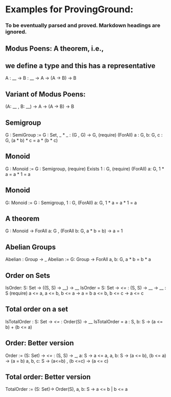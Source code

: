 # Examples for ProvingGround:
### To be eventually parsed and proved. Markdown headings are ignored.

## Modus Poens: A theorem, i.e.,
## we define a type and this has a representative
A : __ -> B : __ ->
A -> (A -> B) -> B

## Variant of Modus Poens:
(A: __ , B: __) ->
A -> (A -> B) -> B

## Semigroup
G : SemiGroup := 
G : Set,
_ * _ : (G , G) -> G,
(require) (ForAll) a : G, b: G, c : G, (a * b) * c = a * (b * c)

## Monoid
G : Monoid := G : Semigroup,
(require) Exists 1 : G, 
(require) (ForAll) a: G, 1 * a = a * 1 = a

## Monoid
G: Monoid := 
G : Semigroup, 
1 : G,
(ForAll) a: G,  1 * a = a * 1 = a


## A theorem
G : Monoid ->
ForAll a: G ,
(ForAll b: G, a * b = b) -> a = 1

## Abelian Groups

Abelian : Group -> _
Abelian :=
  G: Group -> ForAll a, b: G, a * b = b * a 

## Order on Sets 
IsOrder: S: Set -> ((S, S) -> __) -> __
IsOrder = 
S: Set ->
_<=_ : (S, S) -> __ ->
__ : S
(require) a <= a,
a <= b, b <= a -> a = b
a <= b, b <= c -> a <= c


## Total order on a set
IsTotalOrder : S: Set -> _<=_ : Order(S) -> __
IsTotalOrder = a : S, b: S -> (a <= b) + (b <= a)

## Order: Better version
Order :=
(S: Set) ->
_<=_ : (S, S) -> _,
a: S -> a <= a,
a, b: S -> (a <= b), (b <= a) -> (a = b)
a, b, c: S -> (a<=b) , (b <=c) -> (a <= c)

## Total order: Better version
TotalOrder := 
(S: Set)-> 
Order(S),
a, b: S -> a <= b | b <= a
 

 

